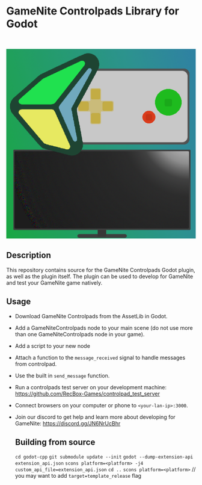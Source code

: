 # GameNite Controlpads Library for Godot
<br/>
<p align="center">
  <img src="icon.png" />
</p>

## Description

This repository contains source for the GameNite Controlpads Godot plugin, as
well as the plugin itself. The plugin can be used to develop for GameNite and
test your GameNite game natively.

## Usage

- Download GameNite Controlpads from the AssetLib in Godot.
- Add a GameNiteControlpads node to your main scene (do not use more than one
  GameNiteControlpads node in your game).
- Add a script to your new node
- Attach a function to the `message_received` signal to handle messages from
  controlpad.
- Use the built in `send_message` function.
- Run a controlpads test server on your development machine:
  https://github.com/RecBox-Games/controlpad_test_server
- Connect browsers on your computer or phone to `<your-lan-ip>:3000`.
- Join our discord to get help and learn more about developing for GameNite:
  https://discord.gg/JN6NrUcBhr


  ## Building from source
  `cd godot-cpp`
  `git submodule update --init`
  `godot --dump-extension-api extension_api.json`
  `scons platform=<platform> -j4 custom_api_file=extension_api.json`
  `cd ..`
  `scons platform=<platform>` // you may want to add `target=template_release` flag
